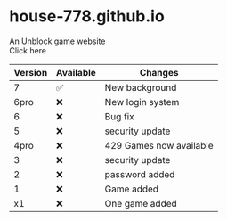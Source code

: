 # house-778.github.io
An Unblock game website
<br><a src ="https://house-778.github.io">Click here</a>

| Version | Available          | Changes                   |
| ------- | ------------------ | ------------------------- |
|  7      | :white_check_mark: | New background            |
|  6pro   | :x:                | New login system          |
|  6      | :x:                | Bug fix                   |
|  5      | :x:                | security update           |
|  4pro   | :x:                | 429 Games now available   |
|  3      | :x:                | security update           |
|  2      | :x:                | password added            |
|  1      | :x:                | Game added                |
|  x1     | :x:                | One game added            |
